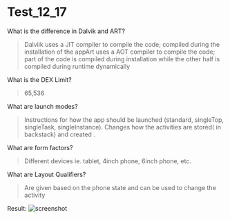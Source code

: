# Test_12_17
What is the difference in Dalvik and ART?
>Dalviik uses a JIT compiler to compile the code; compiled during the installation of the appArt uses a AOT compiler to compile the code; part of the code is compiled during installation while the other half is compiled during runtime dynamically

What is the DEX Limit?
>65,536

What are launch modes?
>Instructions for how the app should be launched (standard, singleTop, singleTask, singleInstance). Changes how the activities are stored( in backstack) and created .

What are form factors?
>Different devices ie. tablet, 4inch phone, 6inch phone, etc.

What are Layout Qualifiers?
>Are given based on the phone state and can be used to change the activity

Result:
![screenshot](https://i.imgur.com/YalXRxF.png)
